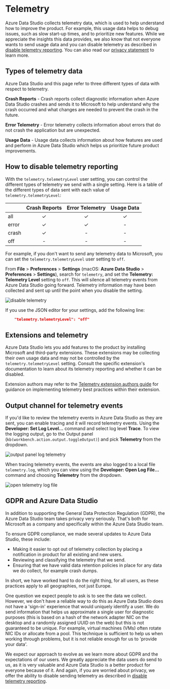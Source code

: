 # Telemetry

Azure Data Studio collects telemetry data, which is used to help understand how to improve the product. For example, this usage data helps to debug issues, such as slow start-up times, and to prioritize new features.  While we appreciate the insights this data provides, we also know that not everyone wants to send usage data and you can disable telemetry as described in [disable telemetry reporting](#how-to-disable-telemetry-reporting). You can also read our [privacy statement](https://privacy.microsoft.com/privacystatement) to learn more.

## Types of telemetry data

Azure Data Studio and this page refer to three different types of data with respect to telemetry.

**Crash Reports** - Crash reports collect diagnostic information when Azure Data Studio crashes and sends it to Microsoft to help understand why the crash occurred and what changes are needed to prevent the crash in the future.

**Error Telemetry** - Error telemetry collects information about errors that do not crash the application but are unexpected.

**Usage Data** - Usage data collects information about how features are used and perform in Azure Data Studio which helps us prioritize future product improvements.

## How to disable telemetry reporting

With the `telemetry.telemetryLevel` user setting, you can control the different types of telemetry we send with a single setting. Here is a table of the different types of data sent with each value of `telemetry.telemetryLevel`:

|       | Crash Reports         | Error Telemetry | Usage Data     |
|:------|:---------------------:|:---------------:|:--------------:|
| all   |            ✓          |        ✓        |        ✓       |
| error |            ✓          |        ✓        |        -       |
| crash |            ✓          |        -        |        -       |
| off   |            -          |        -        |        -       |

For example, if you don't want to send any telemetry data to Microsoft, you can set the `telemetry.telemetryLevel` user setting to `off`.

From **File** > **Preferences** > **Settings** (macOS: **Azure Data Studio** > **Preferences** > **Settings**), search for `telemetry`, and set the **Telemetry: Telemetry Level** setting to `off`. This will silence all telemetry events from Azure Data Studio going forward. Telemetry information may have been collected and sent up until the point when you disable the setting.

![disable telemetry](https://user-images.githubusercontent.com/28519865/220482854-1abe11f6-c9cc-4415-87dd-cd498bea29ec.png)

If you use the JSON editor for your settings, add the following line:

```json
    "telemetry.telemetryLevel": "off"
```

## Extensions and telemetry

Azure Data Studio lets you add features to the product by installing Microsoft and third-party extensions. These extensions may be collecting their own usage data and may not be controlled by the `telemetry.telemetryLevel` setting. Consult the specific extension's documentation to learn about its telemetry reporting and whether it can be disabled.

Extension authors may refer to the [Telemetry extension authors guide](https://code.visualstudio.com/api/extension-guides/telemetry) for guidance on implementing telemetry best practices within their extension.

## Output channel for telemetry events

If you'd like to review the telemetry events in Azure Data Studio as they are sent, you can enable tracing and it will record telemetry events. Using the **Developer: Set Log Level...** command and select log level **Trace**.  To view the logging output, go to the Output panel (`kb(workbench.action.output.toggleOutput)`) and pick **Telemetry** from the dropdown.

![output panel log telemetry](https://user-images.githubusercontent.com/28519865/220483405-1d9023cf-2f0f-420f-bf92-e7c97102ffe8.png)

When tracing telemetry events, the events are also logged to a local file `telemetry.log`, which you can view using the **Developer: Open Log File...** command and choosing **Telemetry** from the dropdown.

![open telemetry log file](https://user-images.githubusercontent.com/28519865/220483661-5685b270-d13b-49c5-8806-b79161a44fcb.png)

## GDPR and Azure Data Studio

In addition to supporting the General Data Protection Regulation (GDPR), the Azure Data Studio team takes privacy very seriously. That's both for Microsoft as a company and specifically within the Azure Data Studio team.

To ensure GDPR compliance, we made several updates to Azure Data Studio, these include:

* Making it easier to opt out of telemetry collection by placing a notification in product for all existing and new users.
* Reviewing and classifying the telemetry that we send.
* Ensuring that we have valid data retention policies in place for any data we do collect, for example crash dumps.

In short, we have worked hard to do the right thing, for all users, as these practices apply to all geographies, not just Europe.

One question we expect people to ask is to see the data we collect. However, we don't have a reliable way to do this as Azure Data Studio does not have a 'sign-in' experience that would uniquely identify a user.  We do send information that helps us approximate a single user for diagnostic purposes (this is based on a hash of the network adapter NIC on the desktop and a randomly assigned UUID on the web) but this is not guaranteed to be unique. For example, virtual machines (VMs) often rotate NIC IDs or allocate from a pool. This technique is sufficient to help us when working through problems, but it is not reliable enough for us to 'provide your data'.

We expect our approach to evolve as we learn more about GDPR and the expectations of our users. We greatly appreciate the data users do send to us, as it is very valuable and Azure Data Studio is a better product for everyone because of it. And again, if you are worried about privacy, we offer the ability to disable sending telemetry as described in [disable telemetry reporting](#how-to-disable-telemetry-reporting).
